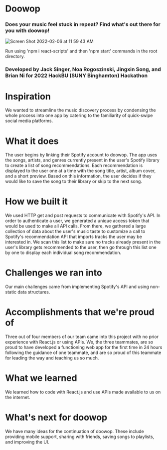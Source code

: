 # Doowop
### Does your music feel stuck in repeat? Find what's out there for you with doowop!

![Screen Shot 2022-02-06 at 11 59 43 AM](https://user-images.githubusercontent.com/54961512/152691947-0fe60b00-5509-41e7-aac9-131d503421e9.png)

Run using 'npm i react-scripts' and then 'npm start' commands in the root directory.

### Developed by Jack Singer, Noa Rogoszinski, Jingxin Song, and Brian Ni for 2022 HackBU (SUNY Binghamton) Hackathon

# Inspiration
We wanted to streamline the music discovery process by condensing the whole process into one app by catering to the familiarity of quick-swipe social media platforms.

# What it does
The user begins by linking their Spotify account to doowop. The app uses the songs, artists, and genres currently present in the user's Spotify library to create a list of song recommendations. Each recommendation is displayed to the user one at a time with the song title, artist, album cover, and a short preview. Based on this information, the user decides if they would like to save the song to their library or skip to the next song.

# How we built it
We used HTTP get and post requests to communicate with Spotify's API. In order to authenticate a user, we generated a unique access token that would be used to make all API calls. From there, we gathered a large collection of data about the user's music taste to customize a call to Spotify's recommendation API that imports tracks the user may be interested in. We scan this list to make sure no tracks already present in the user's library gets recommended to the user, then go through this list one by one to display each individual song recommendation.

# Challenges we ran into
Our main challenges came from implementing Spotify's API and using non-static data structures.

# Accomplishments that we're proud of
Three out of four members of our team came into this project with no prior experience with React.js or using APIs. We, the three teammates, are so proud to have developed a functioning web app for the first time in 24 hours following the guidance of one teammate, and are so proud of this teammate for leading the way and teaching us so much.

# What we learned
We learned how to code with React.js and use APIs made available to us on the internet.

# What's next for doowop
We have many ideas for the continuation of doowop. These include providing mobile support, sharing with friends, saving songs to playlists, and improving the UI.
